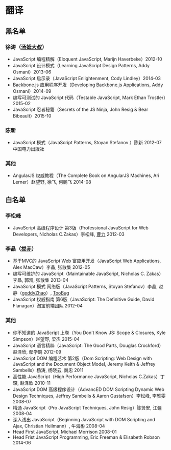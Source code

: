 # 翻译
## 黑名单
### 徐涛（[汤姆大叔](http://www.cnblogs.com/TomXu/)）
- JavaScript 编程精解（Eloquent JavaScript, Marijn Haverbeke）2012-10
- JavaScript 设计模式（Learning JavaScript Design Patterns, Addy Osmani）2013-06
- JavaScript 启示录（JavaScript Enlightenment, Cody Lindley）2014-03
- Backbone.js 应用程序开发（Developing Backbone.js Applications, Addy Osmani）2014-09
- 编写可测试的 JavaScript 代码（Testable JavaScript, Mark Ethan Trostler）2015-02
- JavaScript 忍者秘籍（Secrets of the JS Ninja, John Resig & Bear Bibeault）2015-10

### 陈新
- JavaScript 模式（JavaScript Patterns, Stoyan Stefanov ）陈新 2012-07 中国电力出版社

### 其他
- AngularJS 权威教程（The Complete Book on AngularJS Machines, Ari Lerner）赵望野, 徐飞, 何鹏飞  2014-08

## 白名单
### 李松峰
- JavaScript 高级程序设计 第3版（Professional JavaScript for Web Developers, Nicholas C.Zakas）李松峰, [曹力](https://github.com/ShiningRay) 2012-03

### 李晶（[拔赤](http://jayli.github.io/)）
- 基于MVC的 JavaScript Web 富应用开发（JavaScript Web Applications, Alex MacCaw）李晶, 张散集 2012-05
- 编写可维护的 JavaScript（Maintainable JavaScript, Nicholas C. Zakas）李晶, 郭凯, 张散集 2013-04
- JavaScript 模式 网络版（JavaScript Patterns, Stoyan Stefanov）李晶, 赵静（[goddyZhao](https://github.com/goddyzhao)）, [TooBug](https://github.com/TooBug)
- JavaScript 权威指南 第6版（JavaScript: The Definitive Guide, David Flanagan）淘宝前端团队 2012-04

### 其他
- 你不知道的 JavaScript 上卷（You Don't Know JS: Scope & Closures, Kyle Simpson）赵望野, 梁杰 2015-04
- JavaScript 语言精粹（JavaScript: The Good Parts, Douglas Crockford）赵泽欣, 鄢学鹍 2012-09
- JavaScript DOM 编程艺术 第2版（Dom Scripting: Web Design with JavaScript and the Document Object Model, Jeremy Keith & Jeffrey Sambells）杨涛, 杨晓云, 魏忠 2011
- 高性能 JavaScript（High Performance JavaScript, Nicholas C.Zakas）丁琛, 赵泽欣 2010-11
- JavaScript DOM 高级程序设计（AdvancED DOM Scripting Dynamic Web Design Techniques, Jeffrey Sambells & Aaron Gustafson）李松峰, 李雅雯 2008-07
- 精通 JavaScript（Pro JavaScript Techniques, John Resig）陈贤安, 江疆 2008-04
- 深入浅出 JavaScript（Beginning JavaScript with DOM Scripting and Ajax, Christian Heilmann）, 牛海彬 2008-04
- Head First JavaScript, Michael Morrison 2008-01
- Head Frist JavaScript Programming, Eric Freeman & Elisabeth Robson 2014-06

